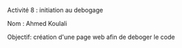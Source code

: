 Activité 8 : initiation au debogage 

Nom : Ahmed Koulali

Objectif: création d'une page web afin de deboger le code